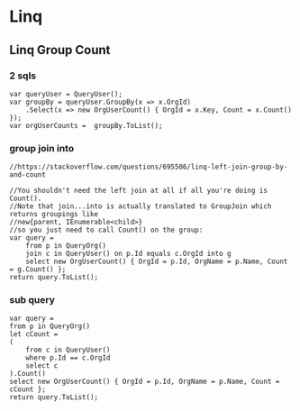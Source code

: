 # Linq


## Linq Group Count


### 2 sqls


    var queryUser = QueryUser();
    var groupBy = queryUser.GroupBy(x => x.OrgId)
        .Select(x => new OrgUserCount() { OrgId = x.Key, Count = x.Count() });
    var orgUserCounts =  groupBy.ToList();


### group join into


    //https://stackoverflow.com/questions/695506/linq-left-join-group-by-and-count
            
    //You shouldn't need the left join at all if all you're doing is Count(). 
    //Note that join...into is actually translated to GroupJoin which returns groupings like 
    //new{parent, IEnumerable<child>} 
    //so you just need to call Count() on the group:
    var query =
        from p in QueryOrg()
        join c in QueryUser() on p.Id equals c.OrgId into g
        select new OrgUserCount() { OrgId = p.Id, OrgName = p.Name, Count = g.Count() };
    return query.ToList();


###  sub query

    var query =
    from p in QueryOrg()
    let cCount =
    (
        from c in QueryUser()
        where p.Id == c.OrgId
        select c
    ).Count()
    select new OrgUserCount() { OrgId = p.Id, OrgName = p.Name, Count = cCount };
    return query.ToList();

